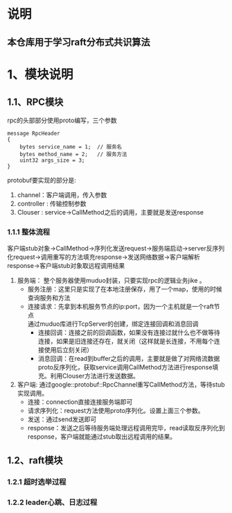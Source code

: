 # 说明
## 本仓库用于学习raft分布式共识算法


# 1、模块说明
## 1.1、RPC模块
rpc的头部部分使用proto编写，三个参数
``` shell
message RpcHeader
{
    bytes service_name = 1;  // 服务名
    bytes method_name = 2;   // 服务方法
    uint32 args_size = 3;    
}
```
protobuf要实现的部分是:
1. channel：客户端调用，传入参数
2. controller : 传输控制参数
3. Clouser : service->CallMethod之后的调用，主要就是发送response

### 1.1.1 整体流程
客户端stub对象->CallMethod->序列化发送request->服务端启动->server反序列化request->调用重写的方法填充response->发送网络数据->客户端解析response->客户端stub对象取远程调用结果
1. 服务端：
    整个服务器使用muduo封装，只要实现rpc的逻辑业务jike 。
    - 服务注册：这里只是实现了在本地注册保存，用了一个map，使用的时候查询服务和方法
    - 连接请求：先拿到本机服务节点的ip:port，因为一个主机就是一个raft节点  
                通过muduo库进行TcpServer的创建，绑定连接回调和消息回调  
        - 连接回调：连接之前的回调函数，如果没有连接过就什么也不做等待连接，如果是旧连接还存在，就关闭（这样就是长连接，不用每个连接使用后立刻关闭）
        - 消息回调：在read到buffer之后的调用，主要就是做了对网络流数据proto反序列化，获取service调用CallMethod方法进行response填充。利用Clouser方法进行发送数据。  
2. 客户端:
    通过google::protobuf::RpcChannel重写CallMethod方法，等待stub实现调用。
    - 连接：connection直接连接服务端即可
    - 请求序列化：request方法使用proto序列化。设置上面三个参数。
    - 发送：通过send发送即可
    - response：发送之后等待服务端处理远程调用完毕，read读取反序列化到response，客户端就能通过stub取出远程调用的结果。


## 1.2、raft模块
### 1.2.1 超时选举过程
### 1.2.2 leader心跳、日志过程
